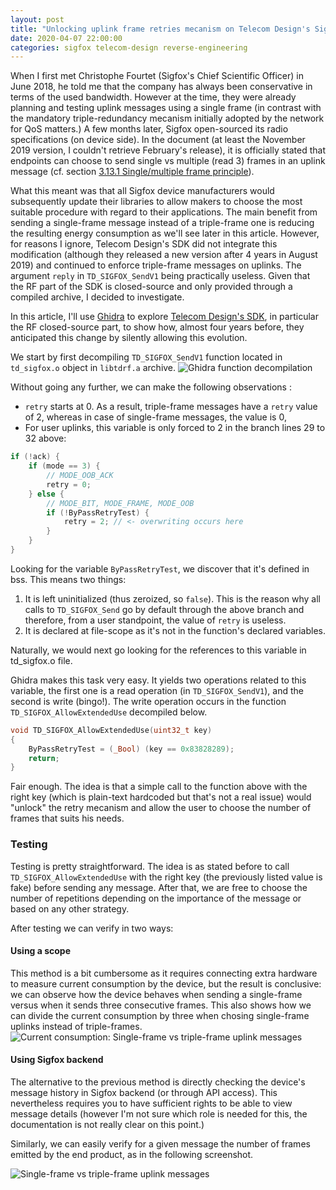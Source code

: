 ```yaml
---
layout: post
title: "Unlocking uplink frame retries mecanism on Telecom Design's Sigfox modules"
date: 2020-04-07 22:00:00
categories: sigfox telecom-design reverse-engineering
---
```


When I first met Christophe Fourtet (Sigfox's Chief Scientific Officer) in June 2018,
he told me that the company has always been conservative in terms of the used
bandwidth. However at the time, they were already planning and testing uplink messages using
a single frame (in contrast with the mandatory triple-redundancy mecanism initially adopted
by the network for QoS matters.) A few months later, Sigfox open-sourced its radio specifications
(on device side). In the document (at least the November 2019 version, I couldn't
retrieve February's release), it is officially stated that endpoints can
choose to send single vs multiple (read 3) frames in an uplink message (cf. section
[3.13.1 Single/multiple frame principle](https://storage.sbg.cloud.ovh.net/v1/AUTH_669d7dfced0b44518cb186841d7cbd75/prod_medias/build/40599z1k361d4ht/Sigfox%20radio%20specifications%20v1.4%20%20November%202019.pdf#page=18)).

What this meant was that all Sigfox device manufacturers would subsequently
update their libraries to allow makers to choose the most suitable procedure
with regard to their applications. The main benefit from sending a single-frame
message instead of a triple-frame one is reducing the resulting energy
consumption as we'll see later in this article.
However, for reasons I ignore, Telecom Design's SDK did not
integrate this modification (although they released a new version after 4 years
in August 2019) and continued to enforce triple-frame messages on uplinks.
The argument `reply` in `TD_SIGFOX_SendV1` being practically useless.
Given that the RF part of the SDK is closed-source and only provided through
a compiled archive, I decided to investigate.

In this article, I'll use [Ghidra](https://ghidra-sre.org) to explore [Telecom Design's
SDK](https://github.com/Telecom-Design/TD_RF_Module_SDK), in particular the RF 
closed-source part, to show how, almost four years before, they anticipated 
this change by silently allowing this evolution.

We start by first decompiling `TD_SIGFOX_SendV1` function located in `td_sigfox.o`
object in `libtdrf.a` archive.
![](https://public-assets-for-web.s3.eu-west-3.amazonaws.com/td_sigfox_sendv1_decompilation.png "Ghidra function decompilation")

Without going any further, we can make the following observations :

* `retry` starts at 0. As a result, triple-frame messages have a `retry` value
of 2, whereas in case of single-frame messages, the value is 0,
* For user uplinks, this variable is only forced to 2 in the branch lines 29 to 32 above:

```c
if (!ack) {
    if (mode == 3) {
        // MODE_OOB_ACK
        retry = 0;
    } else {
        // MODE_BIT, MODE_FRAME, MODE_OOB
        if (!ByPassRetryTest) {
            retry = 2; // <- overwriting occurs here
        }
    }
}
```

Looking for the variable `ByPassRetryTest`, we discover that it's defined in bss.
This means two things: 
1. It is left uninitialized (thus zeroized, so `false`). This is the reason why 
all calls to `TD_SIGFOX_Send` go by default through the above branch 
and therefore, from a user standpoint, the value of `retry` is useless.
2. It is declared at file-scope as it's not in the function's declared variables.

Naturally, we would next go looking for the references to this variable in
td_sigfox.o file.

Ghidra makes this task very easy. It yields two operations related to
this variable, the first one is a read operation (in `TD_SIGFOX_SendV1`),
and the second is write (bingo!). The write operation occurs in the function
`TD_SIGFOX_AllowExtendedUse` decompiled below.

```c
void TD_SIGFOX_AllowExtendedUse(uint32_t key)
{
    ByPassRetryTest = (_Bool) (key == 0x83828289);
    return;
}
```

Fair enough. The idea is that a simple call to the function above with
the right key (which is plain-text hardcoded but that's not a real
issue) would "unlock" the retry mecanism and allow the user to choose
the number of frames that suits his needs.

### Testing

Testing is pretty straightforward. The idea is as stated before to call
`TD_SIGFOX_AllowExtendedUse` with the right key (the previously listed
value is fake) before sending any message. After that, we are free
to choose the number of repetitions depending on the importance of the 
message or based on any other strategy.

After testing we can verify in two ways:

#### Using a scope

This method is a bit cumbersome as it requires connecting extra hardware
to measure current consumption by the device, but the result is conclusive:
we can observe how the device behaves when sending a single-frame versus
when it sends three consecutive frames. This also shows how we can divide
the current consumption by three when chosing single-frame uplinks instead
of triple-frames.
![](https://public-assets-for-web.s3.eu-west-3.amazonaws.com/tx_frames.png "Current consumption: Single-frame vs triple-frame uplink messages")

#### Using Sigfox backend

The alternative to the previous method is directly checking the device's
message history in Sigfox backend (or through API access). This 
nevertheless requires you to have sufficient rights to be able to view 
message details (however I'm not sure which role is needed for this, 
the documentation is not really clear on this point.)

Similarly, we can easily verify for a given message the number of frames
emitted by the end product, as in the following screenshot.

![](https://public-assets-for-web.s3.eu-west-3.amazonaws.com/tx_frames_backend.png "Single-frame vs triple-frame uplink messages")
